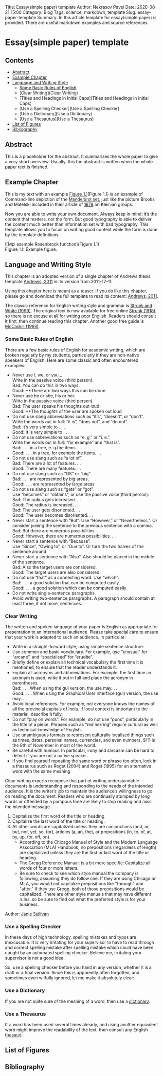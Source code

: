Title: Essay(simple paper) template
Author: Nekrasov Pavel
Date: 2020-08-21 15:00
Category: Blog
Tags: science, markdown, template 
Slug: essay-paper-template
Summary: In this article template for essay(simple paper) is provided. There are useful markdown
 examples and source references.

# Essay(simple paper) template

## Contents
* [Abstract](#abstract)
* [Example Chapter](#example-chapter)
* [Language and Writing Style](#language-and-writing-style)
    - [Some Basic Rules of English](#some-basic-rules-of-english)
    - [Clear Writing](Clear Writing)
    - [Titles and Headings in Initial Caps](Titles and Headings in Initial Caps)
    - [Use a Spelling Checker](Use a Spelling Checker)
    - [Use a Dictionary](Use a Dictionary)
    - [Use a Thesaurus](Use a Thesaurus)
* [List of Figures](#list-of-figures)
* [Bibliography](#bibliography)

## Abstract

This is a placeholder for the abstract. It summarizes the whole paper to give a very 
short overview. Usually, this the abstract is written when the whole paper text is finished.  

## Example Chapter

This is my text with an example [Figure 1.1](Figure 1.1) is an example of
Command-line depiction of the [Mandelbrot set][1], just like the picture Brooks and 
Matelski included in their article of [1978][2] on Kleinian groups.
 
Now you are able to write your own document. 
Always keep in mind: it’s the content that matters, not the form. 
But good typography is able to deliver the content much better than information 
set with bad typography. This template allows you to focus on writing good content 
while the form is done by the template definitions.

![Mpl example Rosenbrock function](Figure 1.1)  
Figure 1.1: Example figure.

## Language and Writing Style

This chapter is an adopted version of a single chapter of Andrews thesis
template [Andrews, 2011][3] in its version from 2011-12-11.

Using this chapter here is meant as a teaser. If you do like this chapter,
please go and download the full template to read its content: [Andrews,
2011][3].

The classic reference for English writing style and grammar is [Strunk and
White (1999)][4]. The original text is now available for free online [Strunk (1918)][5],
so there is no excuse at all for writing poor English. Readers should consult
it first, then continue reading this chapter. Another good free guide is
[McCaskill (1998)][6].

### Some Basic Rules of English

There are a few basic rules of English for academic writing, which are broken
regularly by my students, particularly if they are non-native speakers of
English. Here are some classic and often encountered examples:

* Never use I, we, or you._  
  Write in the passive voice (third person).  
  Bad: You can do this in two ways.  
  Good: **There are two ways this can be done.
* Never use he or she, his or her.  
  Write in the passive voice (third person).  
  Bad: The user speaks his thoughts out loud.  
  Good: **The thoughts of the user are spoken out loud
* Do not use slang abbreviations such as “it’s”, “doesn’t”, or “don’t”.  
  Write the words out in full: “it is”, “does not”, and “do not”.  
  Bad: It’s very simple to . . .  
  Good: It is very simple to . . .
* Do not use abbreviations such as “e. g.” or “i. e.”.  
  Write the words out in full: “for example” and “that is”.  
  Bad: . . . in a tree, e. g.the items. . .  
  Good: . . . in a tree, for example the items. . .
* Do not use slang such as “a lot of”.  
  Bad: There are a lot of features. . .  
  Good: There are many features. . .
* Do not use slang such as “OK” or “big”.  
  Bad: . . . are represented by big areas.  
  Good: . . . are represented by large areas
* Do not use slang such as “gets” or “got”.  
  Use “becomes” or “obtains”, or use the passive voice (third person).  
  Bad: The radius gets increased. . .  
  Good: The radius is increased. . .  
  Bad: The user gets disoriented. . .  
  Good: The user becomes disoriented. . .
* Never start a sentence with “But”.
  Use “However,” or “Nevertheless,”. Or consider joining the sentence
  to the previous sentence with a comma.  
  Bad: But there are numerous possibilities. . .  
  Good: However, there are numerous possibilities. . .
* Never start a sentence with “Because”.  
  Use “Since”, “Owing to”, or “Due to”. Or turn the two halves of the
  sentence around
* Never start a sentence with “Also”. Also should be placed in the middle
  of the sentence.  
  Bad: Also the target users are considered.  
  Good: The target users are also considered.
* Do not use “that” as a connecting word.
  Use “which”.  
  Bad: . . . a good solution that can be computed easily.  
  Good: . . . a good solution which can be computed easily
* Do not write single-sentence paragraphs.  
  Avoid writing two-sentence paragraphs. A paragraph should contain
  at least three, if not more, sentences.

### Clear Writing

The written and spoken language of your paper is English as appropriate
for presentation to an international audience. Please take special care to
ensure that your work is adapted to such an audience. In particular:

- Write in a straight-forward style, using simple sentence structure.
- Use common and basic vocabulary. For example, use “unusual” for
“arcane”, and “specialised” for “erudite”.
- Briefly define or explain all technical vocabulary the first time it is
mentioned, to ensure that the reader understands it.
- Explain all acronyms and abbreviations. For example, the first time
an acronym is used, write it out in full and place the acronym in
parentheses.  
Bad: . . . When using the gui version, the use may. . .  
Good: . . . When using the Graphical User Interface (gui) version, the use
may. . .
- Avoid local references. For example, not everyone knows the names of
all the provincial capitals of India. If local context is important to
the material, describe it fully.
- Do not “play on words”. For example, do not use “puns”, particularly
in the title of a piece. Phrases such as “red herring” require cultural as
well as technical knowledge of English.
- Use unambiguous formats to represent culturally localised things such
as times, dates, personal names, currencies, and even numbers. 9/11
is the 9th of November in most of the world.
- Be careful with humour. In particular, irony and sarcasm can be hard
to detect if you are not a native speaker.
- If you find yourself repeating the same word or phrase too often, look
in a thesaurus such as Roget (2004) and Roget (1995) for an alternative
word with the same meaning.

Clear writing experts recognise that part of writing understandable documents is understanding and responding to the needs of the intended
audience. It is the writer’s job to maintain the audience’s willingness to go
on reading the document. Readers who are continually stumped by long
words or offended by a pompous tone are likely to stop reading and miss
the intended message.


1. Capitalize the first word of the title or heading.  
2. Capitalize the last word of the title or heading.  
3. All other words are capitalized unless they are conjunctions (and, or, but, nor, yet, so, for), 
articles (a, an, the), or prepositions (in, to, of, at, by, up, for, off, on).  
    * According to the Chicago Manual of Style and the Modern Language Association (MLA) Handbook, 
    no prepositions (regardless of length) are capitalized unless they are the first or last word 
    of the title or heading.
    * The Gregg Reference Manual: is a bit more specific: Capitalize all words of four or more letters.
    * Be sure to check to see which style manual the company is following, assuming they do follow one. 
    If they are using Chicago or MLA, you would not capitalize prepositions like "through" and "after." 
    If they use Gregg, both of those prepositions would be capitalized. There are other style manuals 
    that may have different rules, so be sure to find out what the preferred style is for your business.

Author: [Janie Sullivan][9]

### Use a Spelling Checker

In these days of high technology, spelling mistakes and typos are inexcusable.
It is very irritating for your supervisor to have to read through and correct
spelling mistake after spelling mistake which could have been caught by an
automated spelling checker. Believe me, irritating your supervisor is not a
good idea.

So, use a spelling checker before you hand in any version, whether it is a draft
or a final version. Since this is apparently often forgotten, and sometimes
even wilfully ignored, let me make it absolutely clear:

### Use a Dictionary

If you are not quite sure of the meaning of a word, then use a [dictionary](7).

### Use a Thesaurus

If a word has been used several times already, and using another equivalent
word might improve the readability of the text, then consult any English [thesauri](8).

## List of Figures

[Figure 1.1]: https://upload.wikimedia.org/wikipedia/commons/d/d7/Mandel.png

## Bibliography

[1]: https://en.wikipedia.org/wiki/Mandelbrot_set
[2]: https://math.williams.edu/files/2016/02/pme100_BOOK_mandelbrot.pdf
[3]: http://ftp.iicm.edu/pub/keith/thesis
[4]: http://www.jlakes.org/ch/web/The-elements-of-style.pdf
[5]: https://www.bartleby.com/141/
[6]: http://stipo.larc.nasa.gov/sp7084/ 
[7]: https://www.dictionary.com/
[8]: http://www.thesaurus.com/
[9]: https://www.webucator.com/how-to/how-capitalize-headings-titles.cfm
